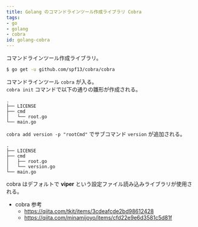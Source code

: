```yaml
---
title: Golang のコマンドラインツール作成ライブラリ Cobra
tags:
- go
- golang
- cobra
id: golang-cobra
---
```


コマンドラインツール作成ライブラリ。

```bash
$ go get -u github.com/spf13/cobra/cobra
```

コマンドラインツール `cobra` が入る。  
`cobra init` コマンドで以下の通りの雛形が作成される。

```
.
├── LICENSE
├── cmd
│   └── root.go
└── main.go
```

`cobra add version -p "rootCmd"` でサブコマンド `version` が追加される。

```
.
├── LICENSE
├── cmd
│   ├── root.go
│   └── version.go
└── main.go
```

cobra はデフォルトで **viper** という設定ファイル読み込みライブラリが使用される。

- cobra 参考
    - https://qiita.com/tkit/items/3cdeafcde2bd98612428
	- https://qiita.com/minamijoyo/items/cfd22e9e6d3581c5d81f